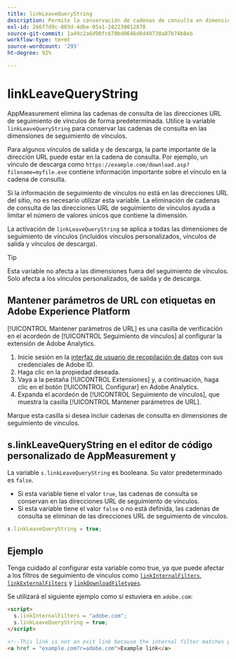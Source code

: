 ```yaml
---
title: linkLeaveQueryString
description: Permite la conservación de cadenas de consulta en dimensiones de seguimiento de vínculos.
exl-id: 266f7d9c-803d-4dbe-95a1-282230012878
source-git-commit: 1a49c2a6d90fc670bd0646d6d40738a87b74b8eb
workflow-type: tm+mt
source-wordcount: '293'
ht-degree: 92%

---
```


# linkLeaveQueryString

AppMeasurement elimina las cadenas de consulta de las direcciones URL de seguimiento de vínculos de forma predeterminada. Utilice la variable `linkLeaveQueryString` para conservar las cadenas de consulta en las dimensiones de seguimiento de vínculos.

Para algunos vínculos de salida y de descarga, la parte importante de la dirección URL puede estar en la cadena de consulta. Por ejemplo, un vínculo de descarga como `https://example.com/download.asp?filename=myfile.exe` contiene información importante sobre el vínculo en la cadena de consulta.

Si la información de seguimiento de vínculos no está en las direcciones URL del sitio, no es necesario utilizar esta variable. La eliminación de cadenas de consulta de las direcciones URL de seguimiento de vínculos ayuda a limitar el número de valores únicos que contiene la dimensión.

La activación de `linkLeaveQueryString` se aplica a todas las dimensiones de seguimiento de vínculos (incluidos vínculos personalizados, vínculos de salida y vínculos de descarga).

>[!TIP]
>
>Esta variable no afecta a las dimensiones fuera del seguimiento de vínculos. Solo afecta a los vínculos personalizados, de salida y de descarga.

## Mantener parámetros de URL con etiquetas en Adobe Experience Platform

[!UICONTROL Mantener parámetros de URL] es una casilla de verificación en el acordeón de [!UICONTROL Seguimiento de vínculos] al configurar la extensión de Adobe Analytics.

1. Inicie sesión en la [interfaz de usuario de recopilación de datos](https://experience.adobe.com/data-collection) con sus credenciales de Adobe ID.
2. Haga clic en la propiedad deseada.
3. Vaya a la pestaña [!UICONTROL Extensiones] y, a continuación, haga clic en el botón [!UICONTROL Configurar] en Adobe Analytics.
4. Expanda el acordeón de [!UICONTROL Seguimiento de vínculos], que muestra la casilla [!UICONTROL Mantener parámetros de URL].

Marque esta casilla si desea incluir cadenas de consulta en dimensiones de seguimiento de vínculos.

## s.linkLeaveQueryString en el editor de código personalizado de AppMeasurement y 

La variable `s.linkLeaveQueryString` es booleana. Su valor predeterminado es `false`.

* Si esta variable tiene el valor `true`, las cadenas de consulta se conservan en las direcciones URL de seguimiento de vínculos.
* Si esta variable tiene el valor `false` o no está definida, las cadenas de consulta se eliminan de las direcciones URL de seguimiento de vínculos.

```js
s.linkLeaveQueryString = true;
```

## Ejemplo

Tenga cuidado al configurar esta variable como true, ya que puede afectar a los filtros de seguimiento de vínculos como [`linkInternalFilters`](linkinternalfilters.md), [`linkExternalFilters`](linkexternalfilters.md) y [`linkDownloadFiletypes`](linkdownloadfiletypes.md).

Se utilizará el siguiente ejemplo como si estuviera en `adobe.com`:

```html
<script>
  s.linkInternalFilters = "adobe.com";
  s.linkLeaveQueryString = true;
</script>

<!--This link is not an exit link because the internal filter matches part of the query string -->
<a href = "example.com?r=adobe.com">Example link</a>
```
